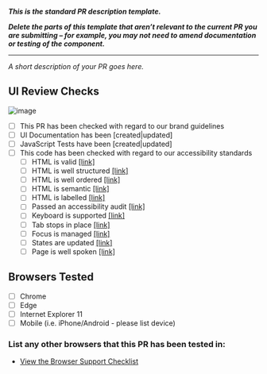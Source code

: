 ﻿__*This is the standard PR description template.*__

__*Delete the parts of this template that aren’t relevant to the current PR you are submitting – for example, you may not need to amend documentation or testing of the component.*__

---

_A short description of your PR goes here._

## UI Review Checks

![image](https://user-images.githubusercontent.com/805184/35801356-f756b018-0a63-11e8-8ca4-ec045d43c16c.png)


- [ ] This PR has been checked with regard to our brand guidelines
- [ ] UI Documentation has been [created|updated]
- [ ] JavaScript Tests have been [created|updated]
- [ ] This code has been checked with regard to our accessibility standards
  - [ ] HTML is valid [[link]](http://fozzie.just-eat.com/documentation/general/accessibility/checklist#htmlvalid)
  - [ ] HTML is well structured [[link]](http://fozzie.just-eat.com/documentation/general/accessibility/checklist#htmlstructure)
  - [ ] HTML is well ordered [[link]](http://fozzie.just-eat.com/documentation/general/accessibility/checklist#htmlorder)
  - [ ] HTML is semantic [[link]](http://fozzie.just-eat.com/documentation/general/accessibility/checklist#htmlsemantic)
  - [ ] HTML is labelled [[link]](http://fozzie.just-eat.com/documentation/general/accessibility/checklist#htmllabelled)
  - [ ] Passed an accessibility audit [[link]](http://fozzie.just-eat.com/documentation/general/accessibility/checklist#audit)
  - [ ] Keyboard is supported [[link]](http://fozzie.just-eat.com/documentation/general/accessibility/checklist#keyboard)
  - [ ] Tab stops in place [[link]](http://fozzie.just-eat.com/documentation/general/accessibility/checklist#tabstops)
  - [ ] Focus is managed [[link]](http://fozzie.just-eat.com/documentation/general/accessibility/checklist#focus)
  - [ ] States are updated [[link]](http://fozzie.just-eat.com/documentation/general/accessibility/checklist#state)
  - [ ] Page is well spoken [[link]](http://fozzie.just-eat.com/documentation/general/accessibility/checklist#wellspoken)

## Browsers Tested

- [ ] Chrome
- [ ] Edge
- [ ] Internet Explorer 11
- [ ] Mobile (i.e. iPhone/Android - please list device)

### List any other browsers that this PR has been tested in:

- [View the Browser Support Checklist](http://fozzie.just-eat.com/documentation/general/browser-support)